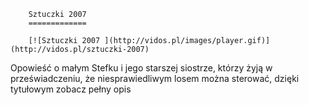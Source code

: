 
        Sztuczki 2007 
        =============
        
        [![Sztuczki 2007 ](http://vidos.pl/images/player.gif)](http://vidos.pl/sztuczki-2007)
        
        
 Opowieść o małym Stefku i jego starszej siostrze, którzy żyją w przeświadczeniu, że niesprawiedliwym losem można sterować, dzięki tytułowym zobacz pełny opis
    